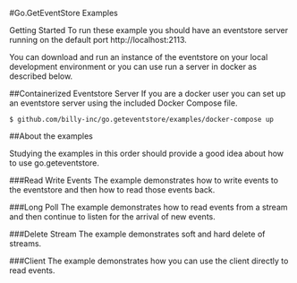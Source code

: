 #Go.GetEventStore Examples


Getting Started
To run these example you should have an eventstore server running on the default port http://localhost:2113. 

You can download and run an instance of the eventstore on your local development environment or you can use run a server in docker as described below.

##Containerized Eventstore Server
If you are a docker user you can set up an eventstore server using the included Docker Compose file.

```
$ github.com/billy-inc/go.geteventstore/examples/docker-compose up

```

##About the examples

Studying the examples in this order should provide a good idea about how to use go.geteventstore.

###Read Write Events
The example demonstrates how to write events to the eventstore and then how to read those events back.

###Long Poll
The example demonstrates how to read events from a stream and then continue to listen for the arrival of new events.

###Delete Stream
The example demonstrates soft and hard delete of streams.

###Client
The example demonstrates how you can use the client directly to read events.


